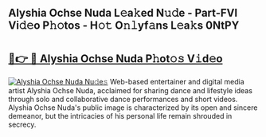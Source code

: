 ## Alyshia Ochse Nuda L𝚎a𝚔ed N𝚞𝚍e - Part-FVl Vi𝚍𝚎o P𝚑𝚘tos - H𝚘𝚝 O𝚗𝚕yf𝚊ns L𝚎a𝚔s 0NtPY

# <h2><a href="http://kf7voyn.oniu.top/?m=Alyshia+Ochse+Nuda">🔗👉 🔴 Alyshia Ochse Nuda P𝚑ot𝚘𝚜 V𝚒d𝚎o</a></h2>

[![Alyshia Ochse Nuda Nu𝚍e𝚜](https://i.imgur.com/0qMVB7G.gif)](http://kf7voyn.oniu.top/?m=Alyshia+Ochse+Nuda)
Web-based entertainer and digital media artist Alyshia Ochse Nuda, acclaimed for sharing dance and lifestyle ideas through solo and collaborative dance performances and short videos. Alyshia Ochse Nuda's public image is characterized by its open and sincere demeanor, but the intricacies of his personal life remain shrouded in secrecy.  
